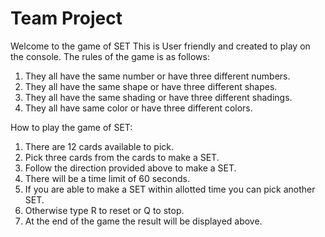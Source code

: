 # Team Project
Welcome to the game of SET
This is User friendly and created to play on the console. 
The rules of the game is as follows:
1. They all have the same number or have three different numbers.
2. They all have the same shape or have three different shapes.
3. They all have the same shading or have three different shadings.
4. They all have same color or have three different colors.

How to play the game of SET:
1. There are 12 cards available to pick.
2. Pick three cards from the cards to make a SET.
3. Follow the direction provided above to make a SET. 
4. There will be a time limit of 60 seconds.
5. If you are able to make a SET within allotted time you can pick another SET.
6. Otherwise type R to reset or Q to stop.
7. At the end of the game the result will be displayed above. 


